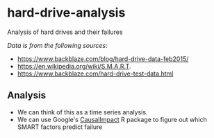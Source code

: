 # hard-drive-analysis

Analysis of hard drives and their failures

*Data is from the following sources*:

* https://www.backblaze.com/blog/hard-drive-data-feb2015/
* https://en.wikipedia.org/wiki/S.M.A.R.T.
* https://www.backblaze.com/hard-drive-test-data.html


## Analysis

* We can think of this as a time series analysis.
* We can use Google's [CausalImpact](https://github.com/google/CausalImpact) R package to figure out which SMART factors predict failure